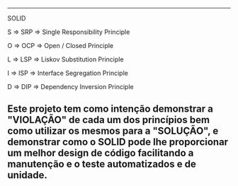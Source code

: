 -------------------------------------------------------------------------------------------------
SOLID

S => SRP => Single Responsibility Principle

O => OCP => Open / Closed Principle

L => LSP => Liskov Substitution Principle

I => ISP => Interface Segregation Principle

D => DIP => Dependency Inversion Principle

Este projeto tem como intenção demonstrar a "VIOLAÇÃO" de cada um dos princípios bem como utilizar os mesmos para a "SOLUÇÃO", e demonstrar como o SOLID pode lhe proporcionar um melhor design de código facilitando a manutenção e o teste automatizados e de unidade.
-------------------------------------------------------------------------------------------------